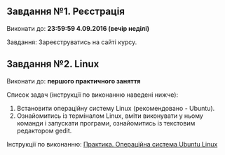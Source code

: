 ## Завдання №1. Реєстрація

Виконати до:		**23:59:59 4.09.2016 (вечір неділі)**

Завдання:		Зареєструватись на сайті курсу.

## Завдання №2. Linux

Виконати до:		**першого практичного заняття**

Список задач (інструкції по виконанню наведені нижче):

1. Встановити операційну систему Linux (рекомендовано - Ubuntu).
2. Ознайомитись із терміналом Linux, вміти виконувати у ньому команди і запускати  програми, ознайомитись із текстовим редактором gedit. 

Інструкції по виконанню: [Практика. Операційна система Ubuntu Linux](https://docs.google.com/document/d/1JaZVV6_QryMq6yCK0pUE38Dc7azp_GhBWtGxvaYBk5Q/edit?usp=sharing)

